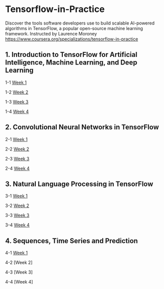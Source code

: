 # Tensorflow-in-Practice
Discover the tools software developers use to build scalable AI-powered algorithms in TensorFlow, a popular open-source machine learning framework. Instructed by Laurence Moroney
https://www.coursera.org/specializations/tensorflow-in-practice

## 1. Introduction to TensorFlow for Artificial Intelligence, Machine Learning, and Deep Learning 
1-1 [Week 1](https://medium.com/chiukevin0321/introduction-to-tensorflow-for-artificial-intelligence-machine-learning-and-deep-learning-week-30ffd233a196 "link")

1-2 [Week 2](https://medium.com/chiukevin0321/introduction-to-tensorflow-for-artificial-intelligence-machine-learning-and-deep-learning-week-a077c29677f8 "link")

1-3 [Week 3](https://medium.com/chiukevin0321/introduction-to-tensorflow-for-artificial-intelligence-machine-learning-and-deep-learning-week-823fab283b48 "link")

1-4 [Week 4](https://medium.com/chiukevin0321/introduction-to-tensorflow-for-artificial-intelligence-machine-learning-and-deep-learning-week-e30dd3515e5e "link")

## 2. Convolutional Neural Networks in TensorFlow
2-1 [Week 1](https://medium.com/chiukevin0321/convolutional-neural-networks-in-tensorflow-week-1-d641b88070c4 "link")

2-2 [Week 2](https://medium.com/chiukevin0321/convolutional-neural-networks-in-tensorflow-week-2-4e094981e648 "link")

2-3 [Week 3](https://medium.com/chiukevin0321/convolutional-neural-networks-in-tensorflow-week-3-acde5db6b32d "link")

2-4 [Week 4](https://medium.com/chiukevin0321/convolutional-neural-networks-in-tensorflow-week-4-eb767ff948d4 "link")

## 3. Natural Language Processing in TensorFlow
3-1 [Week 1](https://medium.com/chiukevin0321/natural-language-processing-in-tensorflow-week-1-d484f8bb75cd "link")

3-2 [Week 2](https://medium.com/chiukevin0321/natural-language-processing-in-tensorflow-week-2-c13181524771 "link")

3-3 [Week 3](https://medium.com/chiukevin0321/natural-language-processing-in-tensorflow-week-3-2ed41dfc4ad2 "link")

3-4 [Week 4](https://medium.com/chiukevin0321/natural-language-processing-in-tensorflow-week-4-dc45e026c80 "link")

## 4. Sequences, Time Series and Prediction 
4-1 [Week 1](https://medium.com/chiukevin0321/sequences-time-series-and-prediction-week-1-8f3277c36426 "link")

4-2 [Week 2]

4-3 [Week 3]

4-4 [Week 4]
